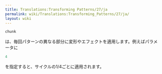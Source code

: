 ```yaml
---
title: Translations:Transforming Patterns/27/ja
permalink: wiki/Translations:Transforming_Patterns/27/ja/
layout: wiki
---
```


``` haskell
chunk
```

は、毎回パターンの異なる部分に変形やエフェクトを適用します。例えばパラメータに

``` haskell
4
```

を指定すると、サイクルの1/4ごとに適用されます。
